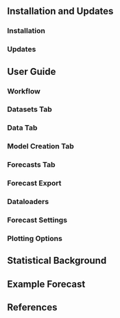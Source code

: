 ## Installation and Updates

### Installation

### Updates

## User Guide

### Workflow

### Datasets Tab

### Data Tab

### Model Creation Tab

### Forecasts Tab

### Forecast Export

### Dataloaders

### Forecast Settings

### Plotting Options

## Statistical Background

## Example Forecast

## References
